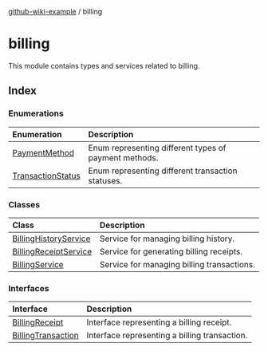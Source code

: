 [github-wiki-example](../wiki/Home) / billing

# billing

This module contains types and services related to billing.

## Index

### Enumerations

| Enumeration | Description |
| :------ | :------ |
| [PaymentMethod](../wiki/billing.Enumeration.PaymentMethod) | Enum representing different types of payment methods. |
| [TransactionStatus](../wiki/billing.Enumeration.TransactionStatus) | Enum representing different transaction statuses. |

### Classes

| Class | Description |
| :------ | :------ |
| [BillingHistoryService](../wiki/billing.Class.BillingHistoryService) | Service for managing billing history. |
| [BillingReceiptService](../wiki/billing.Class.BillingReceiptService) | Service for generating billing receipts. |
| [BillingService](../wiki/billing.Class.BillingService) | Service for managing billing transactions. |

### Interfaces

| Interface | Description |
| :------ | :------ |
| [BillingReceipt](../wiki/billing.Interface.BillingReceipt) | Interface representing a billing receipt. |
| [BillingTransaction](../wiki/billing.Interface.BillingTransaction) | Interface representing a billing transaction. |
